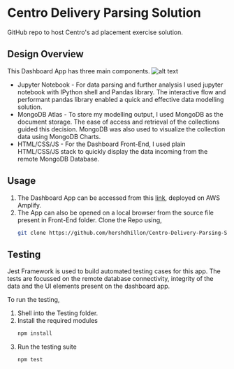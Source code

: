 # Centro Delivery Parsing Solution

GitHub repo to host Centro's ad placement exercise solution.

## Design Overview

This Dashboard App has three main components.
![alt text](https://github.com/hershdhillon/Centro-Delivery-Parsing-Solution/blob/50c5a6fd3683cf79192881fc38fe83ff5a567f96/Front-End/resources/images/Design%20Architecture%20Diagram.png)

* Jupyter Notebook - For data parsing and further analysis I used jupyter notebook with IPython shell and Pandas library. The interactive flow and performant pandas library enabled a quick and effective data modelling solution. 
* MongoDB Atlas - To store my modelling output, I used MongoDB as the document storage. The ease of access and retrieval of the collections guided this decision. MongoDB was also used to visualize the collection data using MongoDB Charts.
* HTML/CSS/JS - For the Dashboard Front-End, I used plain HTML/CSS/JS stack to quickly display the data incoming from the remote MongoDB Database.

## Usage

1. The Dashboard App can be accessed from this [link](https://main.d19829dc7ci9hs.amplifyapp.com/ "Impressions Analytics"), deployed on AWS Amplify.
2. The App can also be opened on a local browser from the source file present in Front-End folder. Clone the Repo using,
   ```sh
   git clone https://github.com/hershdhillon/Centro-Delivery-Parsing-Solution.git
   ```

## Testing

Jest Framework is used to build automated testing cases for this app. The tests are focussed on the remote database connectivity, integrity of the data and the UI elements present on the dashboard app.

To run the testing, 

1. Shell into the Testing folder.
2. Install the required modules
   ```sh
   npm install
   ```
3. Run the testing suite
   ```sh
   npm test
   ```
